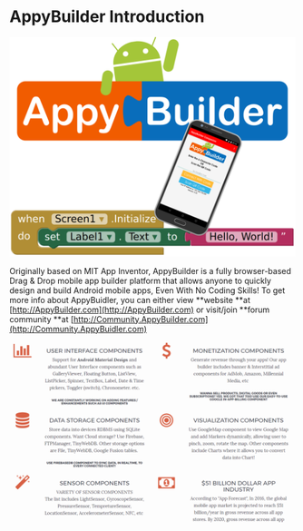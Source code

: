 # AppyBuilder Introduction

![](/assets/frontpage.png)

Originally based on MIT App Inventor, AppyBuilder is a fully browser-based Drag & Drop mobile app builder platform that allows anyone to quickly design and build Android mobile apps, Even With No Coding Skills! To get more info about AppyBuidler, you can either view **website **at [http://AppyBuilder.com](http://AppyBuilder.com) or visit/join **forum community **at [http://Community.AppyBuilder.com](http://Community.AppyBuidler.com)

![](/assets/intro-1.png)

